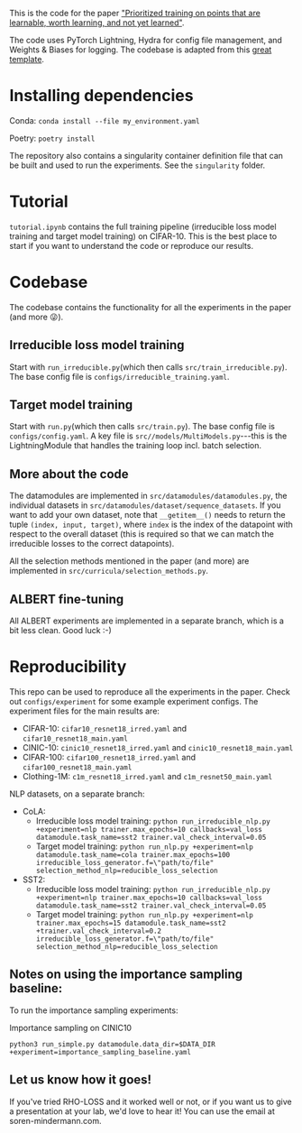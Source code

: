 This is the code for the paper ["Prioritized training on points that are learnable, worth learning, and not yet learned"](https://arxiv.org/abs/2206.07137).

The code uses PyTorch Lightning, Hydra for config file management, and Weights & Biases for logging. The codebase is adapted from this [great template](https://github.com/ashleve/lightning-hydra-template).


# Installing dependencies
Conda: ```conda install --file my_environment.yaml```

Poetry: ```poetry install```

The repository also contains a singularity container definition file that can be built and used to run the experiments. See the ```singularity``` folder.

# Tutorial
```tutorial.ipynb``` contains the full training pipeline (irreducible loss model training and target model training) on CIFAR-10. This is the best place to start if you want to understand the code or reproduce our results.

# Codebase
The codebase contains the functionality for all the experiments in the paper (and more 😜).

## Irreducible loss model training
Start with ```run_irreducible.py```(which then calls ```src/train_irreducible.py```). The base config file is ```configs/irreducible_training.yaml```.

## Target model training
Start with ```run.py```(which then calls ```src/train.py```). The base config file is ```configs/config.yaml```. A key file is ```src//models/MultiModels.py```---this is the LightningModule that handles the training loop incl. batch selection. 

## More about the code
The datamodules are implemented in ```src/datamodules/datamodules.py```, the individual datasets in ```src/datamodules/dataset/sequence_datasets```. If you want to add your own dataset, note that ```__getitem__()``` needs to return the tuple ```(index, input, target)```, where ```index``` is the index of the datapoint with respect to the overall dataset (this is required so that we can match the irreducible losses to the correct datapoints).

All the selection methods mentioned in the paper (and more) are implemented in ```src/curricula/selection_methods.py```.

## ALBERT fine-tuning
All ALBERT experiments are implemented in a separate branch, which is a bit less clean. Good luck :-)

# Reproducibility
This repo can be used to reproduce all the experiments in the paper. Check out ```configs/experiment``` for some example experiment configs. The experiment files for the main results are: 
* CIFAR-10: ```cifar10_resnet18_irred.yaml``` and ```cifar10_resnet18_main.yaml```
* CINIC-10: ```cinic10_resnet18_irred.yaml``` and ```cinic10_resnet18_main.yaml```
* CIFAR-100: ```cifar100_resnet18_irred.yaml``` and ```cifar100_resnet18_main.yaml```
* Clothing-1M: ```c1m_resnet18_irred.yaml``` and ```c1m_resnet50_main.yaml```

NLP datasets, on a separate branch:
* CoLA:
  * Irreducible loss model training: ```python run_irreducible_nlp.py +experiment=nlp trainer.max_epochs=10 callbacks=val_loss datamodule.task_name=sst2 trainer.val_check_interval=0.05```
  * Target model training: ```python run_nlp.py +experiment=nlp datamodule.task_name=cola trainer.max_epochs=100 irreducible_loss_generator.f=\"path/to/file" selection_method_nlp=reducible_loss_selection```
* SST2:
  * Irreducible loss model training: ```python run_irreducible_nlp.py +experiment=nlp trainer.max_epochs=10 callbacks=val_loss datamodule.task_name=sst2 trainer.val_check_interval=0.05```
  * Target model training: ```python run_nlp.py +experiment=nlp trainer.max_epochs=15 datamodule.task_name=sst2 +trainer.val_check_interval=0.2 irreducible_loss_generator.f=\"path/to/file" selection_method_nlp=reducible_loss_selection ```

## Notes on using the importance sampling baseline:
To run the importance sampling experiments:

Importance sampling on CINIC10
``` 
python3 run_simple.py datamodule.data_dir=$DATA_DIR +experiment=importance_sampling_baseline.yaml 
```

## Let us know how it goes!
If you've tried RHO-LOSS and it worked well or not, or if you want us to give a presentation at your lab, we'd love to hear it! You can use the email at soren-mindermann.com.
